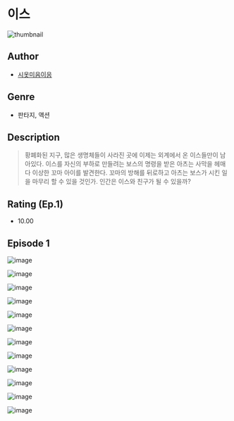 # 이스
![thumbnail](https://image-comic.pstatic.net/user_contents_data/challenge_comic/2023/05/25/upload_3847260674776511028_480x623.jpeg)

## Author
- [시옷미음이응](https://comic.naver.com/artistTitle?id=367182)

## Genre
- 판타지, 액션

## Description
> 황폐화된 지구, 많은 생명체들이 사라진 곳에 이제는 외계에서 온 이스들만이 남아있다. 이스를 자신의 부하로 만들려는 보스의 명령을 받은 아츠는 사막을 헤매다 이상한 꼬마 아이를 발견한다. 꼬마의 방해를 뒤로하고 아츠는 보스가 시킨 일을 마무리 할 수 있을 것인가. 인간은 이스와 친구가 될 수 있을까?


## Rating (Ep.1)
- 10.00

## Episode 1
![image](https://image-comic.pstatic.net/user_contents_data/challenge_comic/2023/05/25/367182/upload_7004557787576940644.jpeg)

![image](https://image-comic.pstatic.net/user_contents_data/challenge_comic/2023/05/25/367182/upload_7234251488374253110.jpeg)

![image](https://image-comic.pstatic.net/user_contents_data/challenge_comic/2023/05/25/367182/upload_3847541038092215347.jpeg)

![image](https://image-comic.pstatic.net/user_contents_data/challenge_comic/2023/05/25/367182/upload_3904733272872137779.jpeg)

![image](https://image-comic.pstatic.net/user_contents_data/challenge_comic/2023/05/25/367182/upload_3474352535926694452.jpeg)

![image](https://image-comic.pstatic.net/user_contents_data/challenge_comic/2023/05/25/367182/upload_3832897746545239096.jpeg)

![image](https://image-comic.pstatic.net/user_contents_data/challenge_comic/2023/05/25/367182/upload_7233683941947356472.jpeg)

![image](https://image-comic.pstatic.net/user_contents_data/challenge_comic/2023/05/25/367182/upload_7004558878481802041.jpeg)

![image](https://image-comic.pstatic.net/user_contents_data/challenge_comic/2023/05/25/367182/upload_4122594871224775781.jpeg)

![image](https://image-comic.pstatic.net/user_contents_data/challenge_comic/2023/05/25/367182/upload_7161343747717947960.jpeg)

![image](https://image-comic.pstatic.net/user_contents_data/challenge_comic/2023/05/25/367182/upload_7364283925393388593.jpeg)

![image](https://image-comic.pstatic.net/user_contents_data/challenge_comic/2023/05/25/367182/upload_3544390292691562852.jpeg)
